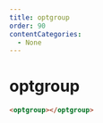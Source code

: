 ```yaml
---
title: optgroup
order: 90
contentCategories:
  - None
---
```

# optgroup

```html
<optgroup></optgroup>
```
